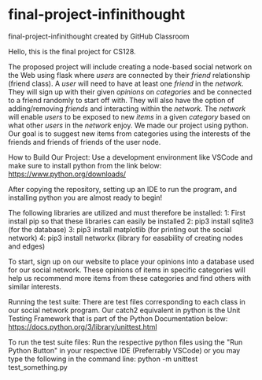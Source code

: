 # final-project-infinithought
final-project-infinithought created by GitHub Classroom

Hello, this is the final project for CS128.

The proposed project will include creating a node-based social network on the Web using flask where *users* are connected by their *friend* relationship (friend class). A *user* will need to have at least one *friend* in the *network.* They will sign up with their given *opinions* on *categories* and be connected to a friend randomly to start off with. They will also have the option of adding/removing *friends* and interacting within the *network.* The *network* will enable *users* to be exposed to new *items* in a given *category* based on what other *users* in the *network* enjoy. We made our project using python. Our goal is to suggest new items from categories using the interests of the friends and friends of friends of the user node. 

How to Build Our Project:
Use a development environment like VSCode and make sure to install python from the link below:
https://www.python.org/downloads/

After copying the repository, setting up an IDE to run the program, and installing python you are almost ready to begin!

The following libraries are utilized and must therefore be installed:
1: First install pip so that these libraries can easily be installed
2: pip3 install sqlite3 (for the database)
3: pip3 install matplotlib (for printing out the social network)
4: pip3 install networkx (library for easability of creating nodes and edges)

To start, sign up on our website to place your opinions into a database used for our social network. These opinions of items in specific categories will help us recommend more items from these categories and find others with similar interests. 

Running the test suite:
There are test files corresponding to each class in our social network program. Our catch2 equivalent in python is the Unit Testing Framework that is part of the Python Documentation below:
https://docs.python.org/3/library/unittest.html

To run the test suite files:
Run the respective python files using the "Run Python Button" in your respective IDE (Preferrably VSCode) or you may type the following in the command line:
python -m unittest test_something.py 


